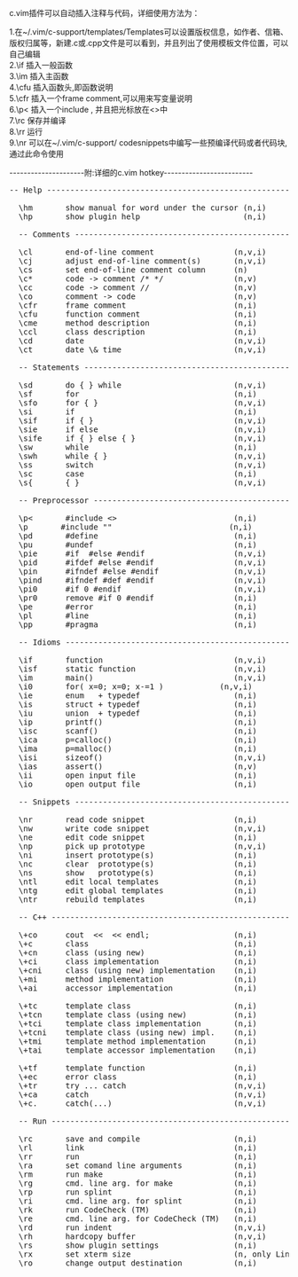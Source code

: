 c.vim插件可以自动插入注释与代码，详细使用方法为：

1.在~/.vim/c-support/templates/Templates可以设置版权信息，如作者、信箱、版权归属等，新建.c或.cpp文件是可以看到，并且列出了使用模板文件位置，可以自己编辑 <br/>
2.\if 插入一般函数<br/>
3.\im 插入主函数<br/>
4.\cfu 插入函数头,即函数说明<br/>
5.\cfr 插入一个frame comment,可以用来写变量说明<br/>
6.\p< 插入一个include , 并且把光标放在<>中<br/>
7.\rc 保存并编译<br/>
8.\rr 运行<br/>
9.\nr 可以在~/.vim/c-support/ codesnippets中编写一些预编译代码或者代码块,通过此命令使用 <br/>

---------------------附:详细的c.vim hotkey-------------------------
<pre>
-- Help ---------------------------------------------------------------

  \hm       show manual for word under the cursor (n,i) 
  \hp       show plugin help                      (n,i) 

  -- Comments -----------------------------------------------------------

  \cl       end-of-line comment                 (n,v,i)
  \cj       adjust end-of-line comment(s)       (n,v,i)
  \cs       set end-of-line comment column      (n)
  \c*       code -> comment /* */               (n,v)
  \cc       code -> comment //                  (n,v)
  \co       comment -> code                     (n,v)
  \cfr      frame comment                       (n,i)
  \cfu      function comment                    (n,i)
  \cme      method description                  (n,i)
  \ccl      class description                   (n,i)
  \cd       date                                (n,v,i)
  \ct       date \& time                        (n,v,i)

  -- Statements ---------------------------------------------------------

  \sd       do { } while                        (n,v,i)
  \sf       for                                 (n,i)
  \sfo      for { }                             (n,v,i)
  \si       if                                  (n,i)
  \sif      if { }                              (n,v,i)
  \sie      if else                             (n,v,i)
  \sife     if { } else { }                     (n,v,i)
  \sw       while                               (n,i)
  \swh      while { }                           (n,v,i)
  \ss       switch                              (n,v,i)
  \sc       case                                (n,i)
  \s{       { }                                 (n,v,i)

  -- Preprocessor -------------------------------------------------------

  \p<       #include <>                         (n,i)
  \p       #include ""                         (n,i)
  \pd       #define                             (n,i)
  \pu       #undef                              (n,i)
  \pie      #if  #else #endif                   (n,v,i)
  \pid      #ifdef #else #endif                 (n,v,i)
  \pin      #ifndef #else #endif                (n,v,i)
  \pind     #ifndef #def #endif                 (n,v,i)
  \pi0      #if 0 #endif                        (n,v,i)
  \pr0      remove #if 0 #endif                 (n,i)
  \pe       #error                              (n,i)
  \pl       #line                               (n,i)
  \pp       #pragma                             (n,i)

  -- Idioms -------------------------------------------------------------

  \if       function                            (n,v,i)
  \isf      static function                     (n,v,i)
  \im       main()                              (n,v,i)
  \i0       for( x=0; x<n; x+=1 )               (n,v,i)
  \in       for( x=n-1; x>=0; x-=1 )            (n,v,i)
  \ie       enum   + typedef                    (n,i)
  \is       struct + typedef                    (n,i)
  \iu       union  + typedef                    (n,i)
  \ip       printf()                            (n,i)
  \isc      scanf()                             (n,i)
  \ica      p=calloc()                          (n,i)
  \ima      p=malloc()                          (n,i)
  \isi      sizeof()                            (n,v,i)
  \ias      assert()                            (n,v)
  \ii       open input file                     (n,i)
  \io       open output file                    (n,i)

  -- Snippets -----------------------------------------------------------

  \nr       read code snippet                   (n,i)
  \nw       write code snippet                  (n,v,i)
  \ne       edit code snippet                   (n,i)
  \np       pick up prototype                   (n,v,i)
  \ni       insert prototype(s)                 (n,i)
  \nc       clear  prototype(s)                 (n,i)
  \ns       show   prototype(s)                 (n,i)
  \ntl      edit local templates                (n,i)
  \ntg      edit global templates               (n,i)
  \ntr      rebuild templates                   (n,i)

  -- C++ ----------------------------------------------------------------

  \+co      cout  <<  << endl;                  (n,i)
  \+c       class                               (n,i)
  \+cn      class (using new)                   (n,i)
  \+ci      class implementation                (n,i)
  \+cni     class (using new) implementation    (n,i)
  \+mi      method implementation               (n,i)
  \+ai      accessor implementation             (n,i)

  \+tc      template class                      (n,i)
  \+tcn     template class (using new)          (n,i)
  \+tci     template class implementation       (n,i)
  \+tcni    template class (using new) impl.    (n,i)
  \+tmi     template method implementation      (n,i)
  \+tai     template accessor implementation    (n,i)

  \+tf      template function                   (n,i)
  \+ec      error class                         (n,i)
  \+tr      try ... catch                       (n,v,i)
  \+ca      catch                               (n,v,i)
  \+c.      catch(...)                          (n,v,i)

  -- Run ----------------------------------------------------------------

  \rc       save and compile                    (n,i)
  \rl       link                                (n,i)
  \rr       run                                 (n,i)
  \ra       set comand line arguments           (n,i)
  \rm       run make                            (n,i)
  \rg       cmd. line arg. for make             (n,i)
  \rp       run splint                          (n,i)
  \ri       cmd. line arg. for splint           (n,i)
  \rk       run CodeCheck (TM)                  (n,i)
  \re       cmd. line arg. for CodeCheck (TM)   (n,i)
  \rd       run indent                          (n,v,i)
  \rh       hardcopy buffer                     (n,v,i)
  \rs       show plugin settings                (n,i)
  \rx       set xterm size                      (n, only Linux/UNIX & GUI)
  \ro       change output destination           (n,i)
  </pre>
